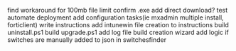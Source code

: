 find workaround for 100mb file limit
confirm .exe
add direct download?
test automate deployment
add configuration tasks(ie mxadmin multiple install, forticlient)
write instructions
add intunewin file creation to instructions
build uninstall.ps1
build upgrade.ps1
add log file
build creation wizard
add logic if switches are manually added to json in switchesfinder